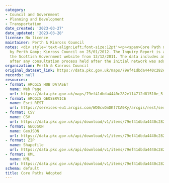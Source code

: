 ```yaml
---
category:
- Council and Government
- Planning and Development
- Transportation
date_created: '2023-03-27'
date_updated: '2023-03-28'
license: No licence
maintainer: Perth & Kinross Council
notes: <div style='text-align:Left;font-size:12pt'><p><span>Core Path network adopted
  by Perth &amp; Kinross Council on 25/01/2012. The Inquiry Report is available on
  the Scottish Government website from 13/12/2011. The data includes amendments made
  after any consultation process held after the initial network was adopted.</span></p></div>
organization: Perth & Kinross Council
original_dataset_link: https://data.pkc.gov.uk/maps/79ef41dbda4440c282e114712d81510e_5
records: null
resources:
- format: ARCGIS HUB DATASET
  name: Web Page
  url: https://data.pkc.gov.uk/maps/79ef41dbda4440c282e114712d81510e_5
- format: ARCGIS GEOSERVICE
  name: Esri REST
  url: https://services-eu1.arcgis.com/WD0cvOmDKf7CA0Xy/arcgis/rest/services/Core_Paths_Adopted/FeatureServer/5
- format: CSV
  name: CSV
  url: https://data.pkc.gov.uk/api/download/v1/items/79ef41dbda4440c282e114712d81510e/csv?layers=5
- format: GEOJSON
  name: GeoJSON
  url: https://data.pkc.gov.uk/api/download/v1/items/79ef41dbda4440c282e114712d81510e/geojson?layers=5
- format: ZIP
  name: Shapefile
  url: https://data.pkc.gov.uk/api/download/v1/items/79ef41dbda4440c282e114712d81510e/shapefile?layers=5
- format: KML
  name: KML
  url: https://data.pkc.gov.uk/api/download/v1/items/79ef41dbda4440c282e114712d81510e/kml?layers=5
schema: default
title: Core Paths Adopted
---
```

